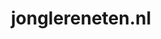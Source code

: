 ---
layout: post
title:  "jonglereneten.nl"
internal_url:  "/dutchgov/jonglereneten.nl.html"
categories: dutchgov
---